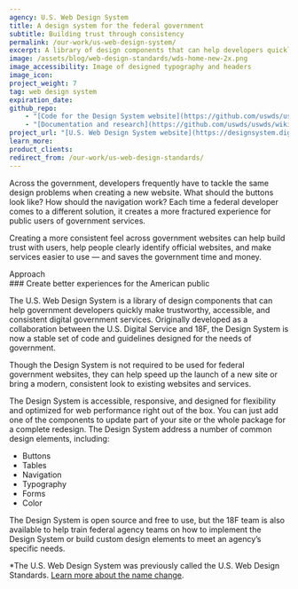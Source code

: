 ```yaml
---
agency: U.S. Web Design System
title: A design system for the federal government
subtitle: Building trust through consistency
permalink: /our-work/us-web-design-system/
excerpt: A library of design components that can help developers quickly make trustworthy, accessible, and consistent digital government services.
image: /assets/blog/web-design-standards/wds-home-new-2x.png
image_accessibility: Image of designed typography and headers 
image_icon:
project_weight: 7
tag: web design system
expiration_date:
github_repo:
    - "[Code for the Design System website](https://github.com/uswds/uswds)"
    - "[Documentation and research](https://github.com/uswds/uswds/wiki)"
project_url: "[U.S. Web Design System website](https://designsystem.digital.gov/)"
learn_more:
product_clients:
redirect_from: /our-work/us-web-design-standards/
---
```


Across the government, developers frequently have to tackle the same
design problems when creating a new website. What should the buttons
look like? How should the navigation work? Each time a federal developer
comes to a different solution, it creates a more fractured experience
for public users of government services.

Creating a more consistent feel across government websites can help
build trust with users, help people clearly identify official websites,
and make services easier to use — and saves the government time and
money.

<div class="case-study-preheader margin-top-6">Approach</div>
### Create better experiences for the American public

The U.S. Web Design System is a library of design components that
can help government developers quickly make trustworthy, accessible, and
consistent digital government services. Originally developed as a
collaboration between the U.S. Digital Service and 18F, the Design System
is now a stable set of code and guidelines designed for the needs of
government.

Though the Design System is not required to be used for federal government
websites, they can help speed up the launch of a new site or bring a
modern, consistent look to existing websites and services.

The Design System is accessible, responsive, and designed for flexibility
and optimized for web performance right out of the box. You can just add
one of the components to update part of your site or the whole package
for a complete redesign. The Design System address a number of common design
elements, including:

-   Buttons
-   Tables
-   Navigation
-   Typography
-   Forms
-   Color

The Design System is open source and free to use, but the 18F team is also
available to help train federal agency teams on how to implement the
Design System or build custom design elements to meet an agency’s specific
needs.

*The U.S. Web Design System was previously called the U.S. Web Design Standards. [Learn more about the name change](https://designsystem.digital.gov/whats-new/updates/2018/01/17/changing-our-name/).
